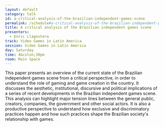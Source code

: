 ```yaml
---
layout: default
category: talk
id: a-critical-analysis-of-the-brazilian-independent-games-scene
permalink: /schedule#a-critical-analysis-of-the-brazilian-independent-games-scene
title: A critical analysis of the Brazilian independent games scene
presenters:
  - Enric Llagostera
track: Video Games in Latin America
session: Video Games in Latin America
day: Saturday
time: 4&colon;30pm
room: Main Space
---
```

This paper presents an overview of the current state of the Brazilian independent games scene from a critical perspective, in order to understand the role of gaming and game creation in the country. It discusses the aesthetic, institutional, discursive and political implications of a series of recent developments in the Brazilian independent games scene. This analysis can highlight major tension lines between the general public, creators, companies, the government and other social actors. It is also a productive perspective to understand how exclusive and discriminatory practices happen and how such practices shape the Brazilian society's relationship with games.
